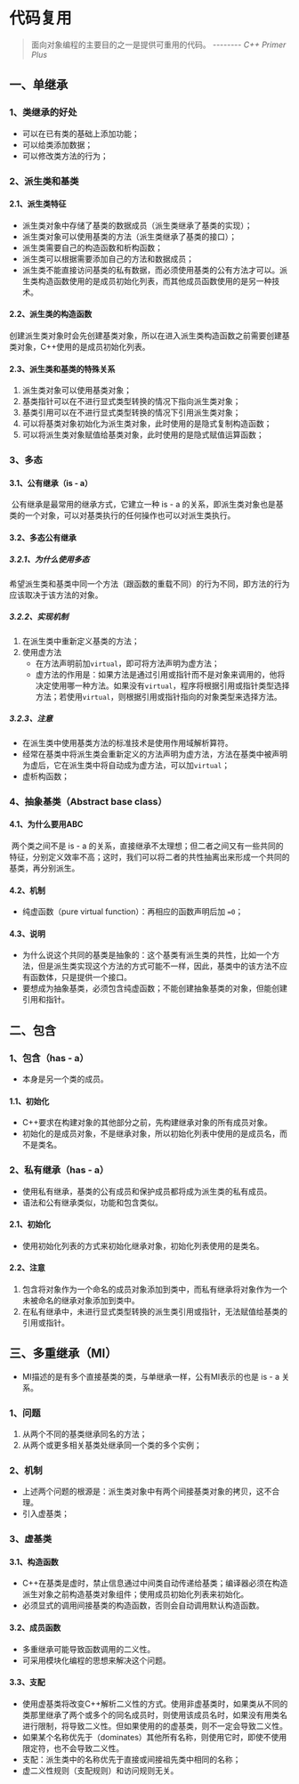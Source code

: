 # 代码复用

> 面向对象编程的主要目的之一是提供可重用的代码。			--------  *C++ Primer Plus*



## 一、单继承

### 1、类继承的好处

- 可以在已有类的基础上添加功能；
- 可以给类添加数据；
- 可以修改类方法的行为；



### 2、派生类和基类

#### 2.1、派生类特征

- 派生类对象中存储了基类的数据成员（派生类继承了基类的实现）；
- 派生类对象可以使用基类的方法（派生类继承了基类的接口）；
- 派生类需要自己的构造函数和析构函数；
- 派生类可以根据需要添加自己的方法和数据成员；
- 派生类不能直接访问基类的私有数据，而必须使用基类的公有方法才可以。派生类构造函数使用的是成员初始化列表，而其他成员函数使用的是另一种技术。

#### 2.2、派生类的构造函数

​	创建派生类对象时会先创建基类对象，所以在进入派生类构造函数之前需要创建基类对象，C++使用的是成员初始化列表。

#### 2.3、派生类和基类的特殊关系

1. 派生类对象可以使用基类对象；
2. 基类指针可以在不进行显式类型转换的情况下指向派生类对象；
3. 基类引用可以在不进行显式类型转换的情况下引用派生类对象；
4. 可以将基类对象初始化为派生类对象，此时使用的是隐式复制构造函数；
5. 可以将派生类对象赋值给基类对象，此时使用的是隐式赋值运算函数；



### 3、多态

#### 3.1、公有继承（is - a）

​	公有继承是最常用的继承方式，它建立一种 is - a 的关系，即派生类对象也是基类的一个对象，可以对基类执行的任何操作也可以对派生类执行。

#### 3.2、多态公有继承

##### 3.2.1、为什么使用多态

​	希望派生类和基类中同一个方法（跟函数的重载不同）的行为不同，即方法的行为应该取决于该方法的对象。

##### 3.2.2、实现机制

1. 在派生类中重新定义基类的方法；
2. 使用虚方法
    - 在方法声明前加`virtual`，即可将方法声明为虚方法；
    - 虚方法的作用是：如果方法是通过引用或指针而不是对象来调用的，他将决定使用哪一种方法。如果没有`virtual`，程序将根据引用或指针类型选择方法；若使用`virtual`，则根据引用或指针指向的对象类型来选择方法。

##### 3.2.3、注意

- 在派生类中使用基类方法的标准技术是使用作用域解析算符。
- 经常在基类中将派生类会重新定义的方法声明为虚方法，方法在基类中被声明为虚后，它在派生类中将自动成为虚方法，可以加`virtual`；
- 虚析构函数；



### 4、抽象基类（Abstract base class）

#### 4.1、为什么要用ABC

​	两个类之间不是 is - a 的关系，直接继承不太理想；但二者之间又有一些共同的特征，分别定义效率不高；这时，我们可以将二者的共性抽离出来形成一个共同的基类，再分别派生。

#### 4.2、机制

- 纯虚函数（pure virtual function）：再相应的函数声明后加 `=0`；

#### 4.3、说明

- 为什么说这个共同的基类是抽象的：这个基类有派生类的共性，比如一个方法，但是派生类实现这个方法的方式可能不一样，因此，基类中的该方法不应有函数体，只是提供一个接口。
- 要想成为抽象基类，必须包含纯虚函数；不能创建抽象基类的对象，但能创建引用和指针。





## 二、包含

### 1、包含（has - a）

- 本身是另一个类的成员。

#### 1.1、初始化

- C++要求在构建对象的其他部分之前，先构建继承对象的所有成员对象。
- 初始化的是成员对象，不是继承对象，所以初始化列表中使用的是成员名，而不是类名。



### 2、私有继承（has - a）

- 使用私有继承，基类的公有成员和保护成员都将成为派生类的私有成员。
- 语法和公有继承类似，功能和包含类似。

#### 2.1、初始化

- 使用初始化列表的方式来初始化继承对象，初始化列表使用的是类名。

#### 2.2、注意

1. 包含将对象作为一个命名的成员对象添加到类中，而私有继承将对象作为一个未被命名的继承对象添加到类中。
2. 在私有继承中，未进行显式类型转换的派生类引用或指针，无法赋值给基类的引用或指针。





## 三、多重继承（MI）

- MI描述的是有多个直接基类的类，与单继承一样，公有MI表示的也是 is - a 关系。

### 1、问题

1. 从两个不同的基类继承同名的方法；
2. 从两个或更多相关基类处继承同一个类的多个实例；



### 2、机制

- 上述两个问题的根源是：派生类对象中有两个间接基类对象的拷贝，这不合理。
- 引入虚基类；



### 3、虚基类

#### 3.1、构造函数

- C++在基类是虚时，禁止信息通过中间类自动传递给基类；编译器必须在构造派生对象之前构造基类对象组件；使用成员初始化列表来初始化。
- 必须显式的调用间接基类的构造函数，否则会自动调用默认构造函数。

#### 3.2、成员函数

- 多重继承可能导致函数调用的二义性。
- 可采用模块化编程的思想来解决这个问题。

#### 3.3、支配

- 使用虚基类将改变C++解析二义性的方式。使用非虚基类时，如果类从不同的类那里继承了两个或多个的同名成员时，则使用该成员名时，如果没有用类名进行限制，将导致二义性。但如果使用的的虚基类，则不一定会导致二义性。
- 如果某个名称优先于（dominates）其他所有名称，则使用它时，即使不使用限定符，也不会导致二义性。
- 支配：派生类中的名称优先于直接或间接祖先类中相同的名称；
- 虚二义性规则（支配规则）和访问规则无关。